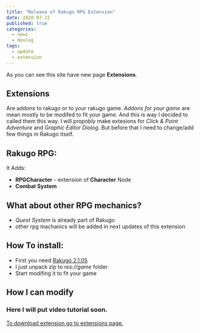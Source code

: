 ```yaml
---
title: "Release of Rakugo RPG Extension"
date: 2020-07-22
published: true
categories:
  - news
  - devlog
tags:
  - update
  - extension
---
```


As you can see this site have new page **Extensions**.

## Extensions

Are addons to rakugo or to your rakugo game.
_Addons for your game_ are mean mostly to be modifed to fit your game.
And this is way I decided to called them this way.
I will propobly make extesions for _Click & Point Adventure_ and _Graphic Editor Dialog_.
But before that I need to change/add few things in Rakugo itself.

## Rakugo RPG:

It Adds:

- **RPGCharacter** - extension of **Character** Node
- **Combat System**

## What about other RPG mechanics?

- *Quest System* is already part of Rakugo
- other rpg machanics will be added in next updates of this extension

## How To install:
- First you need [Rakugo 2.1.05]()
- I just unpack zip to _res://game_ folder
- Start modifing it to fit your game

## How I can modify

### Here I will put video tutorial soon.


[To download extension go to extensions page.](/extensions/)
